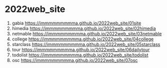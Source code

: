 # 2022web_site
1. gabia https://immmmmmmmma.github.io/2022web_site/01site
1. himedia https://immmmmmmmma.github.io/2022web_site/02himedia
1. netmable https://immmmmmmmma.github.io/2022web_site/03netmable
1. college https://immmmmmmmma.github.io/2022web_site/04college
1. starclass https://immmmmmmmma.github.io/2022web_site/05starclass
1. tour https://immmmmmmmma.github.io/2022web_site/06dailytour
1. todolist https://immmmmmmmma.github.io/2022web_site/todolist
1. osc https://immmmmmmmma.github.io/2022web_site/07osc